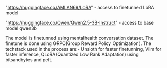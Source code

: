 "https://huggingface.co/AMLAN69/LoRA" - access to finetunned LoRA model


"https://huggingface.co/Qwen/Qwen2.5-3B-Instruct" - access to base model qwen3b

The model is finetunned using mentalhealth conversation dataset. The finetune is done using GRPO(Group Reward Policy Optimization). The techstack used in the process are:- Unsloth for faster finetunning, Vllm for faster inference, QLoRA(Quantized Low Rank Adaptation) using bitsandbytes and peft. 

